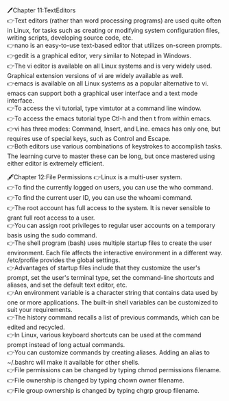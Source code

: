 🖊️Chapter 11:TextEditors    
👉Text editors (rather than word processing programs) are used quite often in Linux, for tasks such as creating or modifying system configuration files, writing scripts, developing source code, etc.       
👉nano is an easy-to-use text-based editor that utilizes on-screen prompts.         
👉gedit is a graphical editor, very similar to Notepad in Windows.           
👉The vi editor is available on all Linux systems and is very widely used. Graphical extension versions of vi are widely available as well.      
👉emacs is available on all Linux systems as a popular alternative to vi. emacs can support both a graphical user interface and a text mode interface.                   
👉To access the vi tutorial, type vimtutor at a command line window.          
👉To access the emacs tutorial type Ctl-h and then t from within emacs.         
👉vi has three modes: Command, Insert, and Line. emacs has only one, but requires use of special keys, such as Control and Escape.            
👉Both editors use various combinations of keystrokes to accomplish tasks. The learning curve to master these can be long, but once mastered using either editor is extremely efficient.       

🖋️Chapter 12:File Permissions
👉Linux is a multi-user system.     
👉To find the currently logged on users, you can use the who command.     
👉To find the current user ID, you can use the whoami command.     
👉The root account has full access to the system. It is never sensible to grant full root access to a user.     
👉You can assign root privileges to regular user accounts on a temporary basis using the sudo command.     
👉The shell program (bash) uses multiple startup files to create the user environment. Each file affects the interactive environment in a different way. /etc/profile provides the global settings.     
👉Advantages of startup files include that they customize the user's prompt, set the user's terminal type, set the command-line shortcuts and aliases, and set the default text editor, etc.      
👉An environment variable is a character string that contains data used by one or more applications. The built-in shell variables can be customized to suit your requirements.    
👉The history command recalls a list of previous commands, which can be edited and recycled.    
👉In Linux, various keyboard shortcuts can be used at the command prompt instead of long actual commands.    
👉You can customize commands by creating aliases. Adding an alias to ~/.bashrc will make it available for other shells.   
👉File permissions can be changed by typing chmod permissions filename.     
👉File ownership is changed by typing chown owner filename.     
👉File group ownership is changed by typing chgrp group filename.      
